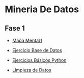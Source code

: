 # Mineria De Datos

## Fase 1
- [Mapa Mental I](https://github.com/SahoriRamirez/MineriaDeDatos/blob/main/MapaMental_1_1802780.pdf)

- [Ejercicio Base de Datos](https://github.com/SahoriRamirez/MineriaDeDatos/blob/main/Ej1_BaseDatos_4.pdf)

- [Ejercicios Básicos Python](https://github.com/SahoriRamirez/MineriaDeDatos/blob/main/Archivos/Ej_Python_1802780.ipynb)

- [Limpieza de Datos](https://github.com/SahoriRamirez/MineriaDeDatos/blob/main/Archivos/LimpiezaDatos.ipynb)
